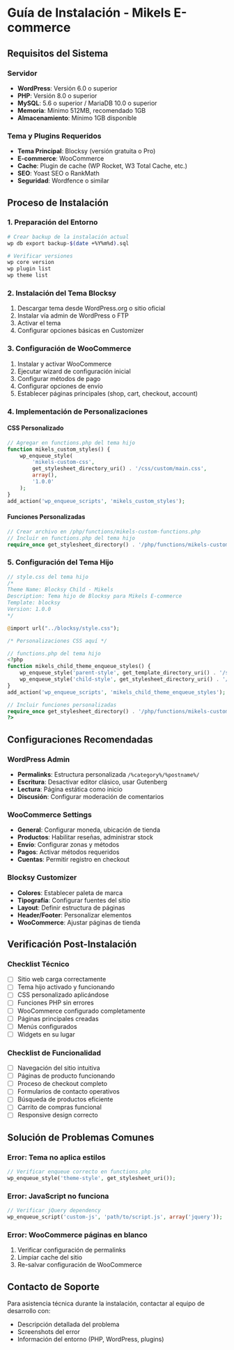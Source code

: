 # Guía de Instalación - Mikels E-commerce

## Requisitos del Sistema

### Servidor
- **WordPress**: Versión 6.0 o superior
- **PHP**: Versión 8.0 o superior
- **MySQL**: 5.6 o superior / MariaDB 10.0 o superior
- **Memoria**: Mínimo 512MB, recomendado 1GB
- **Almacenamiento**: Mínimo 1GB disponible

### Tema y Plugins Requeridos
- **Tema Principal**: Blocksy (versión gratuita o Pro)
- **E-commerce**: WooCommerce
- **Cache**: Plugin de cache (WP Rocket, W3 Total Cache, etc.)
- **SEO**: Yoast SEO o RankMath
- **Seguridad**: Wordfence o similar

## Proceso de Instalación

### 1. Preparación del Entorno
```bash
# Crear backup de la instalación actual
wp db export backup-$(date +%Y%m%d).sql

# Verificar versiones
wp core version
wp plugin list
wp theme list
```

### 2. Instalación del Tema Blocksy
1. Descargar tema desde WordPress.org o sitio oficial
2. Instalar vía admin de WordPress o FTP
3. Activar el tema
4. Configurar opciones básicas en Customizer

### 3. Configuración de WooCommerce
1. Instalar y activar WooCommerce
2. Ejecutar wizard de configuración inicial
3. Configurar métodos de pago
4. Configurar opciones de envío
5. Establecer páginas principales (shop, cart, checkout, account)

### 4. Implementación de Personalizaciones

#### CSS Personalizado
```php
// Agregar en functions.php del tema hijo
function mikels_custom_styles() {
    wp_enqueue_style(
        'mikels-custom-css',
        get_stylesheet_directory_uri() . '/css/custom/main.css',
        array(),
        '1.0.0'
    );
}
add_action('wp_enqueue_scripts', 'mikels_custom_styles');
```

#### Funciones Personalizadas
```php
// Crear archivo en /php/functions/mikels-custom-functions.php
// Incluir en functions.php del tema hijo
require_once get_stylesheet_directory() . '/php/functions/mikels-custom-functions.php';
```

### 5. Configuración del Tema Hijo
```php
// style.css del tema hijo
/*
Theme Name: Blocksy Child - Mikels
Description: Tema hijo de Blocksy para Mikels E-commerce
Template: blocksy
Version: 1.0.0
*/

@import url("../blocksy/style.css");

/* Personalizaciones CSS aquí */
```

```php
// functions.php del tema hijo
<?php
function mikels_child_theme_enqueue_styles() {
    wp_enqueue_style('parent-style', get_template_directory_uri() . '/style.css');
    wp_enqueue_style('child-style', get_stylesheet_directory_uri() . '/style.css', array('parent-style'));
}
add_action('wp_enqueue_scripts', 'mikels_child_theme_enqueue_styles');

// Incluir funciones personalizadas
require_once get_stylesheet_directory() . '/php/functions/mikels-custom-functions.php';
?>
```

## Configuraciones Recomendadas

### WordPress Admin
- **Permalinks**: Estructura personalizada `/%category%/%postname%/`
- **Escritura**: Desactivar editor clásico, usar Gutenberg
- **Lectura**: Página estática como inicio
- **Discusión**: Configurar moderación de comentarios

### WooCommerce Settings
- **General**: Configurar moneda, ubicación de tienda
- **Productos**: Habilitar reseñas, administrar stock
- **Envío**: Configurar zonas y métodos
- **Pagos**: Activar métodos requeridos
- **Cuentas**: Permitir registro en checkout

### Blocksy Customizer
- **Colores**: Establecer paleta de marca
- **Tipografía**: Configurar fuentes del sitio
- **Layout**: Definir estructura de páginas
- **Header/Footer**: Personalizar elementos
- **WooCommerce**: Ajustar páginas de tienda

## Verificación Post-Instalación

### Checklist Técnico
- [ ] Sitio web carga correctamente
- [ ] Tema hijo activado y funcionando
- [ ] CSS personalizado aplicándose
- [ ] Funciones PHP sin errores
- [ ] WooCommerce configurado completamente
- [ ] Páginas principales creadas
- [ ] Menús configurados
- [ ] Widgets en su lugar

### Checklist de Funcionalidad
- [ ] Navegación del sitio intuitiva
- [ ] Páginas de producto funcionando
- [ ] Proceso de checkout completo
- [ ] Formularios de contacto operativos
- [ ] Búsqueda de productos eficiente
- [ ] Carrito de compras funcional
- [ ] Responsive design correcto

## Solución de Problemas Comunes

### Error: Tema no aplica estilos
```php
// Verificar enqueue correcto en functions.php
wp_enqueue_style('theme-style', get_stylesheet_uri());
```

### Error: JavaScript no funciona
```php
// Verificar jQuery dependency
wp_enqueue_script('custom-js', 'path/to/script.js', array('jquery'));
```

### Error: WooCommerce páginas en blanco
1. Verificar configuración de permalinks
2. Limpiar cache del sitio
3. Re-salvar configuración de WooCommerce

## Contacto de Soporte
Para asistencia técnica durante la instalación, contactar al equipo de desarrollo con:
- Descripción detallada del problema
- Screenshots del error
- Información del entorno (PHP, WordPress, plugins)
